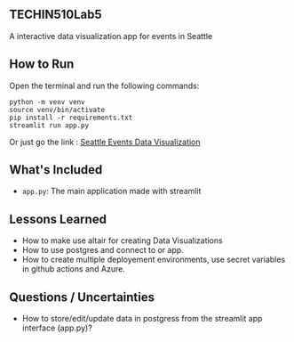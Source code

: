 ## TECHIN510Lab5
A interactive data visualization app for events in Seattle  

## How to Run
Open the terminal and run the following commands:

```
python -m venv venv
source venv/bin/activate
pip install -r requirements.txt
streamlit run app.py
```
Or just go the link : [Seattle Events Data Visualization]()

## What's Included

- `app.py`: The main application made with streamlit

## Lessons Learned

- How to make use altair for creating Data Visualizations
- How to use postgres and connect to or app.
- How to create multiple deployement environments, use secret variables in github actions and Azure.

## Questions / Uncertainties

- How to store/edit/update data in postgress from the streamlit app interface (app.py)?